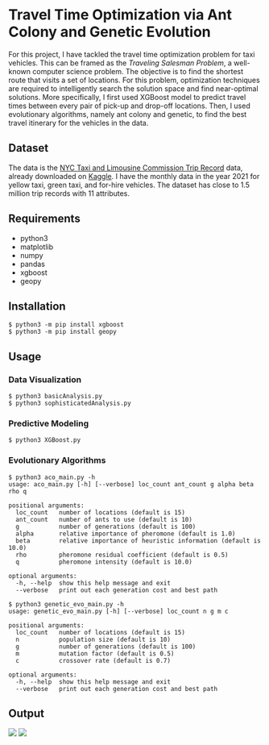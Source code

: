 # Travel Time Optimization via Ant Colony and Genetic Evolution

For this project, I have tackled the travel time optimization problem for taxi vehicles. This can be framed as the *Traveling Salesman Problem*, a well-known computer science problem. The objective is to find the shortest route that visits a set of locations. For this problem, optimization techniques are required to intelligently search the solution space and find near-optimal solutions. More specifically, I first used XGBoost model to predict travel times between every pair of pick-up and drop-off locations. Then, I used evolutionary algorithms, namely ant colony and genetic, to find the best travel itinerary for the vehicles in the data.


## Dataset

The data is the [NYC Taxi and Limousine Commission Trip Record](https://www1.nyc.gov/site/tlc/about/tlc-trip-record-data.page) data, already downloaded on [Kaggle](https://www.kaggle.com/c/nyc-taxi-trip-duration/data). I have the monthly data in the year 2021 for yellow taxi, green taxi, and for-hire vehicles. The dataset has close to 1.5 million trip records with 11 attributes.



## Requirements
* python3
* matplotlib 
* numpy
* pandas
* xgboost
* geopy

## Installation
```
$ python3 -m pip install xgboost
$ python3 -m pip install geopy
```

## Usage
### Data Visualization
```
$ python3 basicAnalysis.py
$ python3 sophisticatedAnalysis.py
```
### Predictive Modeling
```
$ python3 XGBoost.py
```
### Evolutionary Algorithms
```
$ python3 aco_main.py -h
usage: aco_main.py [-h] [--verbose] loc_count ant_count g alpha beta rho q

positional arguments:
  loc_count   number of locations (default is 15)
  ant_count   number of ants to use (default is 10)
  g           number of generations (default is 100)
  alpha       relative importance of pheromone (default is 1.0)
  beta        relative importance of heuristic information (default is 10.0)
  rho         pheromone residual coefficient (default is 0.5)
  q           pheromone intensity (default is 10.0)

optional arguments:
  -h, --help  show this help message and exit
  --verbose   print out each generation cost and best path
```
```
$ python3 genetic_evo_main.py -h
usage: genetic_evo_main.py [-h] [--verbose] loc_count n g m c

positional arguments:
  loc_count   number of locations (default is 15)
  n           population size (default is 10)
  g           number of generations (default is 100)
  m           mutation factor (default is 0.5)
  c           crossover rate (default is 0.7)

optional arguments:
  -h, --help  show this help message and exit
  --verbose   print out each generation cost and best path
```
## Output
![](https://i.imgur.com/9Iji3RD.gif)
![](https://i.imgur.com/S490pPp.gif)
